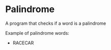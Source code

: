 # Palindrome
A program that checks if a word is a palindrome

Example of palindrome words:
* RACECAR
